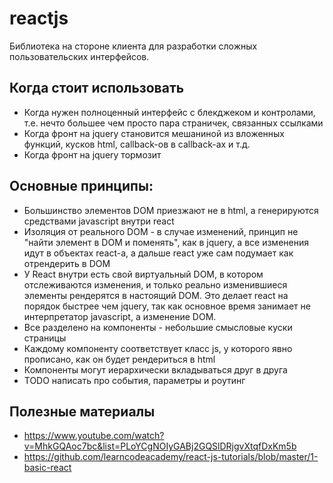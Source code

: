 # reactjs

Библиотека на стороне клиента для разработки сложных пользовательских интерфейсов.

## Когда стоит использовать
* Когда нужен полноценный интерфейс с блекджеком и контролами, т.е. нечто большее чем просто пара страничек, связанных ссылками
* Когда фронт на jquery становится мешаниной из вложенных функций, кусков html, callback-ов в callback-ах и т.д.
* Когда фронт на jquery тормозит

## Основные принципы:
* Большинство элементов DOM приезжают не в html, а генерируются средствами javascript внутри react
* Изоляция от реального DOM - в случае изменений, принцип не "найти элемент в DOM и поменять", как в jquery, а все изменения идут в объектах react-a, а дальше react уже сам подумает как отрендерить в DOM
* У React внутри есть свой виртуальный DOM, в котором отслеживаются изменения, и только реально изменившиеся элементы рендерятся в настоящий DOM. Это делает react на порядок быстрее чем jquery, так как основное время занимает не интерпретатор javascript, а изменение DOM.
* Все разделено на компоненты - небольшие смысловые куски страницы
* Каждому компоненту соответствует класс js, у которого явно прописано, как он будет рендериться в html
* Компоненты могут иерархически вкладываться друг в друга
* TODO написать про события, параметры и роутинг

## Полезные материалы
* https://www.youtube.com/watch?v=MhkGQAoc7bc&list=PLoYCgNOIyGABj2GQSlDRjgvXtqfDxKm5b
* https://github.com/learncodeacademy/react-js-tutorials/blob/master/1-basic-react
